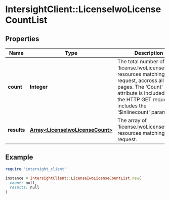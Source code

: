 # IntersightClient::LicenseIwoLicenseCountList

## Properties

| Name | Type | Description | Notes |
| ---- | ---- | ----------- | ----- |
| **count** | **Integer** | The total number of &#39;license.IwoLicenseCount&#39; resources matching the request, accross all pages. The &#39;Count&#39; attribute is included when the HTTP GET request includes the &#39;$inlinecount&#39; parameter. | [optional] |
| **results** | [**Array&lt;LicenseIwoLicenseCount&gt;**](LicenseIwoLicenseCount.md) | The array of &#39;license.IwoLicenseCount&#39; resources matching the request. | [optional] |

## Example

```ruby
require 'intersight_client'

instance = IntersightClient::LicenseIwoLicenseCountList.new(
  count: null,
  results: null
)
```

